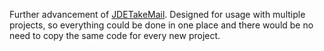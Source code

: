 Further advancement of [JDETakeMail](https://github.com/DZarudnyi/JDETakeMail). Designed for usage with multiple projects, so everything could be done in one place and there would be no need to copy the same code for every new project.